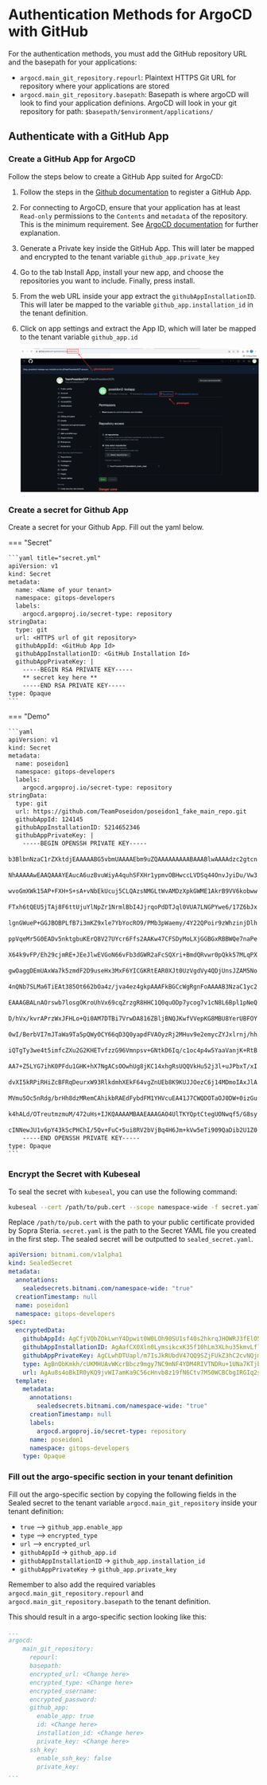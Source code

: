# Authentication Methods for ArgoCD with GitHub

For the authentication methods, you must add the GitHub repository URL and the basepath for your applications:

- `argocd.main_git_repository.repourl`: Plaintext HTTPS Git URL for repository where your applications are stored 
-  `argocd.main_git_repository.basepath`: Basepath is where argoCD will look to find your application definions. ArgoCD will look in your git repository for path: `$basepath/$environment/applications/`

## Authenticate with a GitHub App


### Create a GitHub App for ArgoCD
Follow the steps below to create a GitHub App suited for ArgoCD:

1. Follow the steps in the [Github documentation](https://docs.github.com/en/enterprise-cloud@latest/apps/creating-github-apps/registering-a-github-app/registering-a-github-app) to register a GitHub App.

2. For connecting to ArgoCD, ensure that your application has at least `Read-only` permissions to the `Contents` and `metadata` of the repository.  This is the minimum requirement. See  [ArgoCD documentation](https://argo-cd.readthedocs.io/en/stable/user-guide/private-repositories/#github-app-credential) for further explanation.

3. Generate a Private key inside the GitHub App. This will later be mapped and encrypted to the tenant variable `github_app.private_key`

4. Go to the tab Install App, install your new app, and choose the repositories you want to include. Finally, press install.

5. From the web URL inside your app extract the `githubAppInstallationID`. This will later be mapped to the variable `github_app.installation_id` in the tenant definition. 

6. Click on app settings and extract the App ID, which will later be mapped to the tenant variable `github_app.id`

   ![Github App Dashboard](../../img/Openshift%20Tenants/PAT_github-app-dashboard.png)

### Create a secret for Github App

Create a secret for your Github App.
Fill out the yaml below.


=== "Secret"

    ```yaml title="secret.yml"
    apiVersion: v1
    kind: Secret
    metadata:
      name: <Name of your tenant>
      namespace: gitops-developers
      labels:
        argocd.argoproj.io/secret-type: repository
    stringData:
      type: git
      url: <HTTPS url of git repository>
      githubAppId: <GitHub App Id>
      githubAppInstallationID: <GitHub Installation Id>
      githubAppPrivateKey: |
        -----BEGIN RSA PRIVATE KEY-----
        ** secret key here **
        -----END RSA PRIVATE KEY-----
    type: Opaque
    ```

=== "Demo"

    ```yaml 
    apiVersion: v1
    kind: Secret
    metadata:
      name: poseidon1
      namespace: gitops-developers
      labels:
        argocd.argoproj.io/secret-type: repository
    stringData:
      type: git
      url: https://github.com/TeamPoseidon/poseidon1_fake_main_repo.git
      githubAppId: 124145
      githubAppInstallationID: 5214652346
      githubAppPrivateKey: |
        -----BEGIN OPENSSH PRIVATE KEY-----
        b3BlbnNzaC1rZXktdjEAAAAABG5vbmUAAAAEbm9uZQAAAAAAAAABAAABlwAAAAdzc2gtcn
        NhAAAAAwEAAQAAAYEAucA6uzBvuWiyA4quhSFXHr1ypmvOBHwccLVDSq44OnvJyiDu/Vw3
        wvoGmXWk15AP+FXH+S+sA+vNbEkUcuj5CLQAzsNMGLtWvAMDzXpkGWME1AkrB9VV6kobww
        FTxh6tQEU5jTAj8F6ttUjuYlNpZr1NrmlBbI4JjrqoPdDTJql0VUA7LNGPYwe6/17Z6bJx
        lgnGWueP+GGJBOBPLfB7i3mKZ9xle7YbYocRO9/PMb3pWaemy/4Y22QPoir9zWhzinjDlh
        ppVqeMr5G0EADv5nktgbuKErQ8V27UYcr6Ffs2AAKw47CFSDyMoLXjGGBGxRBBWQe7naPe
        X64k9vFP/Eh29cjmRE+JEeJlwEVGoN66vFb3dGWR2aFcSQXri+BmdQRvwr0pQkk57MLqPX
        gwOaggDEmUAxWa7k5zmdF2D9useHx3MxF6YICGKRtEAR0XJt0UzVgdVy4QDjUnsJZAM5No
        4nQNb7SLMa6TiEAt385Ot662bOa4z/jva4ez4gkpAAAFkBGCcWgRgnFoAAAAB3NzaC1yc2
        EAAAGBALnAOrswb7losgOKroUhVx69cqZrzgR8HHC1Q0quODp7ycog7v1cN8L6Bpl1pNeQ
        D/hVx/kvrAPrzWxJFHLo+Qi0AM7DTBi7VrwDA816ZBljBNQJKwfVVepKG8MBU8YerUBFOY
        0wI/BerbVI7mJTaWa9Ta5pQWyOCY66qD3Q0yapdFVAOyzRj2MHuv9e2emycZYJxlrnj/hh
        iQTgTy3we4t5imfcZXu2G2KHETvfzzG96Vmnpsv+GNtkD6Iq/c1oc4p4w5YaaVanjK+RtB
        AA7+Z5LYG7ihK0PFdu1GHK+hX7NgACsOOwhUg8jKC14xhgRsUQQVkHu52j3l+uJPbxT/xI
        dvXI5kRPiRHiZcBFRqDeurxW93RlkdmhXEkF64vgZnUEb8K9KUJJOezC6j14MDmoIAxJlA
        MVmu5Oc5nRdg/brHh8dzMRemCAhikbRAEdFybdFM1YHVcuEA41J7CWQDOTaOJ0DW+0izGu
        k4hALd/OTreutmzmuM/472uHs+IJKQAAAAMBAAEAAAGAO4UlTKYQptCtegUONwqf5/G8sy
        cINNewJU1v6pY43kScPHChI/5Qv+FuC+5ui8RV2bVjBq4H6Jm+kVw5eTi909QaDib2U1Z0
        -----END OPENSSH PRIVATE KEY-----
    type: Opaque
    ```


### Encrypt the Secret with Kubeseal

To seal the secret with `kubeseal`, you can use the following command:

```bash
kubeseal --cert /path/to/pub.cert --scope namespace-wide -f secret.yaml -o yaml
```
Replace `/path/to/pub.cert` with the path to your public certificate provided by Sopra Steria. `secret.yaml` is the path to the Secret YAML file you created in the first step. The sealed secret will be outputted to `sealed_secret.yaml`.

```yaml title="sealed_secret.yaml"
apiVersion: bitnami.com/v1alpha1
kind: SealedSecret
metadata:
  annotations:
    sealedsecrets.bitnami.com/namespace-wide: "true"
  creationTimestamp: null
  name: poseidon1
  namespace: gitops-developers
spec:
  encryptedData:
    githubAppId: AgCfjVQbZOkLwnY4Dpwit0W0LOh90SU1sf40s2hkrqJHOWRJ3fElO51sc6thSX/P9v9AgMnETpxi7KQamrSldwJISDp8XLFtXrnCxLc6C7gfcQL3I6Nld1NjSfMsvNy7Wd1gsyaQmIJV0u3UVAHm4VP/48A1ss+J7yXJoGVnI2ujlBy3n9SX7T82RWbhAt
    githubAppInstallationID: AgAafCX0Xln0LymsikcxK35f10hLm3XLhu35kmvLfltwJ2odxEP58Iq2Wrjl8qe0/1N2tSWbdhxnrVXZ5YEi48EiAUSlGfZ7zYAg1wIPSN7svJAY1mNzHDbJdRLZtpWGzrhYf5mS8SyjMIktbVnwYE9Mgapzm7kE6OiYeuw3ZLIuvohkcqzwgem9cVVKpf+PLgibaMaar3NDEYWbf6Iq5S5EC3Cv7gBqE8OoPjU7U/ZaTGOV8GAojn982fT4pkeqRzfAk63Swu9v
    githubAppPrivateKey: AgCLwhDTUapl/m7IsJkRUbdV47QQ9SZjFUkZ3hC2cvNQjmknBuNwJMHF7y6Et0osXXRLvgFduMTflBp80YjW6G/0RmUqHe+rT14ThemBwWnSd57H3krZmY4KtHoACG4bHvqnzs7yt0BGItWul0dqI4Ys0mJVF7jXmtkdRlDx142K3yufAEDQ+cpR+jjZerycWCETL1S78WQJf97w4uPvT7+59K5GPSX59/f+ZMP3tIAzG1hc1x36DHk4Dh+C+uaH1ozForHSzW2luV6/gVtmMMKEh5y8nernWB9jWJo6n/4A4buqhDpT8MEOaZELvPZTnf/tNSNREPOVdsyc3qvxcvqfp3zlv+fgaY9dN/GQY+Vx1DOhoPwkoVk8wk4WPAWMZ9kNY0wbIUJPHfiMFRpjJYIh5qHrJcK1Dzzjt+lyS+ZPFcX9R/Rr4wE8atMB2GYly2AYi5VIc7Kyw5PDYfjlQAdg7I
    type: AgBnObKmkh/cUKMHUAvWKcrBbcz9mgy7NC9mNF4YDM4RIVTNDRu+1UNa7KTjbIopOSzExq3UgdU75/5RVfV40oCPsO7mItdYTFFx6/zbBfldoZO135rkOddMZL9fPMiB6vvJLMMXNMaCncbLqJI2fj/YB7hXOE4dzupEuWweos+jtKMeYHyY+rVaG3Nfq8RxqDbbOyb/uxgdq5pgcC8j+ekrElIINCC6EdXrtwEtOnSrjd
    url: AgAu8s4oBkIR0yKQ9jvWI7amKa9C56cHnvb8z19fN6Ctv7M50WCBCbgIRGIq2sU0rmc94EpQ/L3cvgQ1ehzDNz/BbZ8ap18ceJXRydM8NktQ5Kp1ZJBcOmjYWA987d7b1R1xtHPmCK/ZAWpRHInfy6CA9mQeSmWBVhILKD+kj2+9nkjuRgXzOzsQ/IgumlC37Xg5stcm61MXE9OWbajDzcNiIpnotkycIEtDsx/W9/zQXra0t3nQzIwOB9YhcPnCd+EVoqBP5Mt9JBKMTp8b7hso/Up5hVOwdSZnUCG7nLpMkkVKQl6iwGIqpDV/Y58NzD45NdW8kBcFwO1zAj9ZUXlL1lP3s99vSWpNQC1nSo6BdLopOAP3e/AD4v2REyrOHc6qv/
  template:
    metadata:
      annotations:
        sealedsecrets.bitnami.com/namespace-wide: "true"
      creationTimestamp: null
      labels:
        argocd.argoproj.io/secret-type: repository
      name: poseidon1
      namespace: gitops-developers
    type: Opaque

```

### Fill out the argo-specific section in your tenant definition
Fill out the argo-specific section by copying the following fields in the Sealed secret to the tenant variable `argocd.main_git_repository` inside your tenant definition:

   * `true` --> `github_app.enable_app`
   * `type` --> `encrypted_type`
   * `url` --> `encrypted_url`
   * `githubAppId` -> `github_app.id`
   * `githubAppInstallationID` -> `github_app.installation_id`
   * `githubAppPrivateKey` -> `github_app.private_key`

Remember to also add the required variables `argocd.main_git_repository.repourl` and `argocd.main_git_repository.basepath` to the tenant definition.

This should result in a argo-specific section looking like this:
```yaml hl_lines="6 7 11 12 13 14"
...
argocd: 
    main_git_repository:
      repourl: 
      basepath:
      encrypted_url: <Change here>
      encrypted_type: <Change here>
      encrypted_username:
      encrypted_password: 
      github_app: 
        enable_app: true
        id: <Change here>
        installation_id: <Change here>
        private_key: <Change here>
      ssh_key:
        enable_ssh_key: false
        private_key:
...
```



